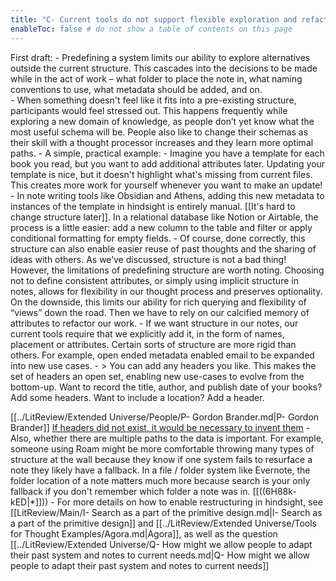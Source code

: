```yaml
---
title: "C- Current tools do not support flexible exploration and refactoring of structures as they inevitably evolve"
enableToc: false # do not show a table of contents on this page
---
```

First draft:
    - Predefining a system limits our ability to explore alternatives outside the current structure.  This cascades into the decisions to be made while in the act of work – what folder to place the note in, what naming conventions to use, what metadata should be added, and on.  
    - When something doesn't feel like it fits into a pre-existing structure, participants would feel stressed out. This happens frequently while exploring a new domain of knowledge, as people don’t yet know what the most useful schema will be. People also like to change their schemas as their skill with a thought processor increases and they learn more optimal paths.
    - A simple, practical example: 
    - Imagine you have a template for each book you read, but you want to add additional attributes later. Updating your template is nice, but it doesn't highlight what's missing from current files. This creates more work for yourself whenever you want to make an update!
    - In note writing tools like Obsidian and Athens, adding this new metadata to instances of the template in hindsight is entirely manual.  [[It's hard to change structure later]]. In a relational database like Notion or Airtable, the process is a little easier: add a new column to the table and filter or apply conditional formatting for empty fields.
    - Of course, done correctly, this structure can also enable easier reuse of past thoughts and the sharing of ideas with others. As we’ve discussed, structure is not a bad thing! However, the limitations of predefining structure are worth noting. Choosing not to define consistent attributes, or simply using implicit structure in notes, allows for flexibility in our thought process and preserves optionality.  On the downside, this limits our ability for rich querying and flexibility of “views” down the road. Then we have to rely on our calcified memory of attributes to refactor our work. 
    - If we want structure in our notes, our current tools require that we explicitly add it, in the form of names, placement or attributes. Certain sorts of structure are more rigid than others. For example, open ended metadata enabled email to be expanded into new use cases.
    - > You can add any headers you like. This makes the set of headers an open set, enabling new use-cases to evolve from the bottom-up. Want to record the title, author, and publish date of your books? Add some headers. Want to include a location? Add a header. 

[[../LitReview/Extended Universe/People/P- Gordon Brander.md|P- Gordon Brander]] [If headers did not exist, it would be necessary to invent them](https://subconscious.substack.com/p/if-headers-did-not-exist-it-would)
    - Also, whether there are multiple paths to the data is important.  For example, someone using Roam might be more comfortable throwing many types of structure at the wall because they know if one system fails to resurface a note they likely have a fallback. In a file / folder system like Evernote, the folder location of a note matters much more because search is your only fallback if you don't remember which folder a note was in. [[((6H88k-kED|*]]))
    - For more details on how to enable restructuring in hindsight, see [[LitReview/Main/I- Search as a part of the primitive design.md|I- Search as a part of the primitive design]] and [[../LitReview/Extended Universe/Tools for Thought Examples/Agora.md|Agora]], as well as the question [[../LitReview/Extended Universe/Q- How might we allow people to adapt their past system and notes to current needs.md|Q- How might we allow people to adapt their past system and notes to current needs]]

